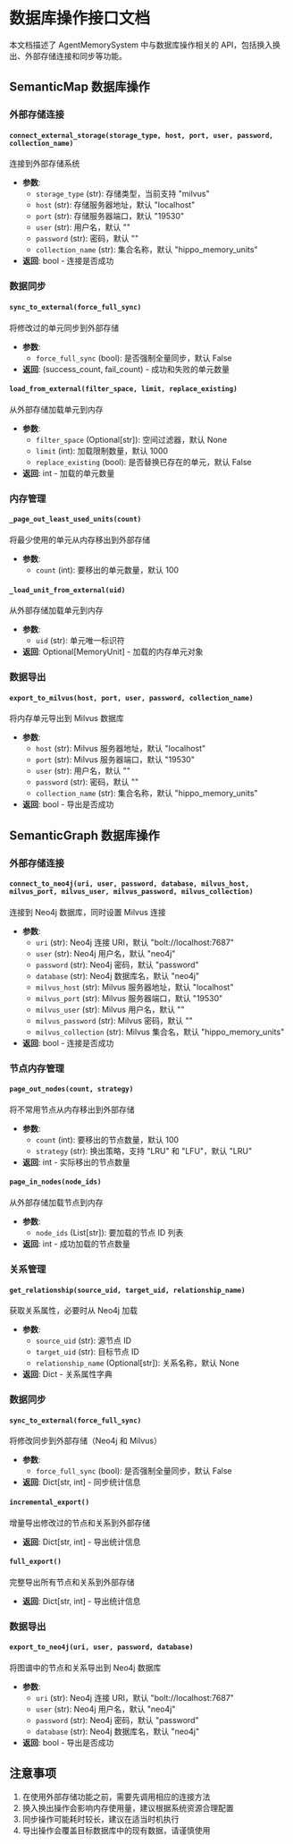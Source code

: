 # 数据库操作接口文档

本文档描述了 AgentMemorySystem 中与数据库操作相关的 API，包括换入换出、外部存储连接和同步等功能。

## SemanticMap 数据库操作

### 外部存储连接

#### `connect_external_storage(storage_type, host, port, user, password, collection_name)`
连接到外部存储系统
- **参数**:
  - `storage_type` (str): 存储类型，当前支持 "milvus"
  - `host` (str): 存储服务器地址，默认 "localhost"
  - `port` (str): 存储服务器端口，默认 "19530"
  - `user` (str): 用户名，默认 ""
  - `password` (str): 密码，默认 ""
  - `collection_name` (str): 集合名称，默认 "hippo_memory_units"
- **返回**: bool - 连接是否成功

### 数据同步

#### `sync_to_external(force_full_sync)`
将修改过的单元同步到外部存储
- **参数**:
  - `force_full_sync` (bool): 是否强制全量同步，默认 False
- **返回**: (success_count, fail_count) - 成功和失败的单元数量

#### `load_from_external(filter_space, limit, replace_existing)`
从外部存储加载单元到内存
- **参数**:
  - `filter_space` (Optional[str]): 空间过滤器，默认 None
  - `limit` (int): 加载限制数量，默认 1000
  - `replace_existing` (bool): 是否替换已存在的单元，默认 False
- **返回**: int - 加载的单元数量

### 内存管理

#### `_page_out_least_used_units(count)`
将最少使用的单元从内存移出到外部存储
- **参数**:
  - `count` (int): 要移出的单元数量，默认 100

#### `_load_unit_from_external(uid)`
从外部存储加载单元到内存
- **参数**:
  - `uid` (str): 单元唯一标识符
- **返回**: Optional[MemoryUnit] - 加载的内存单元对象

### 数据导出

#### `export_to_milvus(host, port, user, password, collection_name)`
将内存单元导出到 Milvus 数据库
- **参数**:
  - `host` (str): Milvus 服务器地址，默认 "localhost"
  - `port` (str): Milvus 服务器端口，默认 "19530"
  - `user` (str): 用户名，默认 ""
  - `password` (str): 密码，默认 ""
  - `collection_name` (str): 集合名称，默认 "hippo_memory_units"
- **返回**: bool - 导出是否成功

## SemanticGraph 数据库操作

### 外部存储连接

#### `connect_to_neo4j(uri, user, password, database, milvus_host, milvus_port, milvus_user, milvus_password, milvus_collection)`
连接到 Neo4j 数据库，同时设置 Milvus 连接
- **参数**:
  - `uri` (str): Neo4j 连接 URI，默认 "bolt://localhost:7687"
  - `user` (str): Neo4j 用户名，默认 "neo4j"
  - `password` (str): Neo4j 密码，默认 "password"
  - `database` (str): Neo4j 数据库名，默认 "neo4j"
  - `milvus_host` (str): Milvus 服务器地址，默认 "localhost"
  - `milvus_port` (str): Milvus 服务器端口，默认 "19530"
  - `milvus_user` (str): Milvus 用户名，默认 ""
  - `milvus_password` (str): Milvus 密码，默认 ""
  - `milvus_collection` (str): Milvus 集合名，默认 "hippo_memory_units"
- **返回**: bool - 连接是否成功

### 节点内存管理

#### `page_out_nodes(count, strategy)`
将不常用节点从内存移出到外部存储
- **参数**:
  - `count` (int): 要移出的节点数量，默认 100
  - `strategy` (str): 换出策略，支持 "LRU" 和 "LFU"，默认 "LRU"
- **返回**: int - 实际移出的节点数量

#### `page_in_nodes(node_ids)`
从外部存储加载节点到内存
- **参数**:
  - `node_ids` (List[str]): 要加载的节点 ID 列表
- **返回**: int - 成功加载的节点数量

### 关系管理

#### `get_relationship(source_uid, target_uid, relationship_name)`
获取关系属性，必要时从 Neo4j 加载
- **参数**:
  - `source_uid` (str): 源节点 ID
  - `target_uid` (str): 目标节点 ID
  - `relationship_name` (Optional[str]): 关系名称，默认 None
- **返回**: Dict - 关系属性字典

### 数据同步

#### `sync_to_external(force_full_sync)`
将修改同步到外部存储（Neo4j 和 Milvus）
- **参数**:
  - `force_full_sync` (bool): 是否强制全量同步，默认 False
- **返回**: Dict[str, int] - 同步统计信息

#### `incremental_export()`
增量导出修改过的节点和关系到外部存储
- **返回**: Dict[str, int] - 导出统计信息

#### `full_export()`
完整导出所有节点和关系到外部存储
- **返回**: Dict[str, int] - 导出统计信息

### 数据导出

#### `export_to_neo4j(uri, user, password, database)`
将图谱中的节点和关系导出到 Neo4j 数据库
- **参数**:
  - `uri` (str): Neo4j 连接 URI，默认 "bolt://localhost:7687"
  - `user` (str): Neo4j 用户名，默认 "neo4j"
  - `password` (str): Neo4j 密码，默认 "password"
  - `database` (str): Neo4j 数据库名，默认 "neo4j"
- **返回**: bool - 导出是否成功

## 注意事项

1. 在使用外部存储功能之前，需要先调用相应的连接方法
2. 换入换出操作会影响内存使用量，建议根据系统资源合理配置
3. 同步操作可能耗时较长，建议在适当时机执行
4. 导出操作会覆盖目标数据库中的现有数据，请谨慎使用
